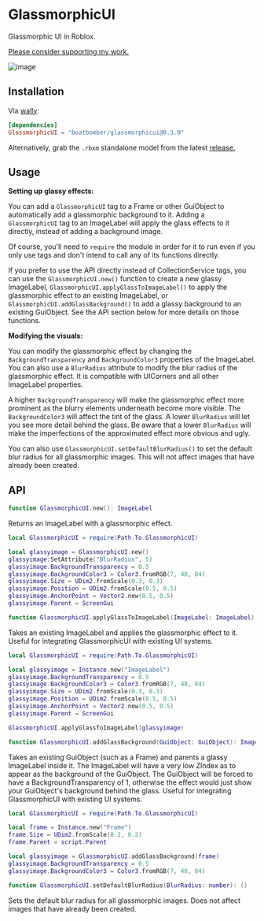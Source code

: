 # GlassmorphicUI

Glassmorphic UI in Roblox.

[Please consider supporting my work.](https://github.com/sponsors/boatbomber)

![image](https://github.com/boatbomber/GlassmorphicUI/assets/40185666/8db526c2-40e3-4936-9a66-91fa030ba0f4)

## Installation

Via [wally](https://wally.run):

```toml
[dependencies]
GlassmorphicUI = "boatbomber/glassmorphicui@0.3.0"
```

Alternatively, grab the `.rbxm` standalone model from the latest [release.](https://github.com/boatbomber/GlassmorphicUI/releases/latest)

## Usage

**Setting up glassy effects:**

You can add a `GlassmorphicUI` tag to a Frame or other GuiObject to automatically add a glassmorphic background to it.
Adding a `GlassmorphicUI` tag to an ImageLabel will apply the glass effects to it directly, instead of adding a background image.

Of course, you'll need to `require` the module in order for it to run even if you only use tags and don't intend to call any of its functions directly.

If you prefer to use the API directly instead of CollectionService tags, you can use the `GlassmorphicUI.new()` function to create a new glassy ImageLabel, `GlassmorphicUI.applyGlassToImageLabel()` to apply the glassmorphic effect to an existing ImageLabel, or `GlassmorphicUI.addGlassBackground()` to add a glassy background to an existing GuiObject. See the API section below for more details on those functions.

**Modifying the visuals:**

You can modify the glassmorphic effect by changing the `BackgroundTransparency` and `BackgroundColor3` properties of the ImageLabel. You can also use a `BlurRadius` attribute to modify the blur radius of the glassmorphic effect. It is compatible with UICorners and all other ImageLabel properties.

A higher `BackgroundTransparency` will make the glassmorphic effect more prominent as the blurry elements underneath become more visible. The `BackgroundColor3` will affect the tint of the glass. A lower `BlurRadius` will let you see more detail behind the glass. Be aware that a lower `BlurRadius` will make the imperfections of the approximated effect more obvious and ugly.

You can also use `GlassmorphicUI.setDefaultBlurRadius()` to set the default blur radius for all glassmorphic images. This will not affect images that have already been created.

## API

```Lua
function GlassmorphicUI.new(): ImageLabel
```

Returns an ImageLabel with a glassmorphic effect.

```lua
local GlassmorphicUI = require(Path.To.GlassmorphicUI)

local glassyimage = GlassmorphicUI.new()
glassyimage:SetAttribute("BlurRadius", 5)
glassyimage.BackgroundTransparency = 0.5
glassyimage.BackgroundColor3 = Color3.fromRGB(7, 48, 84)
glassyimage.Size = UDim2.fromScale(0.3, 0.3)
glassyimage.Position = UDim2.fromScale(0.5, 0.5)
glassyimage.AnchorPoint = Vector2.new(0.5, 0.5)
glassyimage.Parent = ScreenGui
```

```Lua
function GlassmorphicUI.applyGlassToImageLabel(ImageLabel: ImageLabel): ()
```

Takes an existing ImageLabel and applies the glassmorphic effect to it.
Useful for integrating GlassmorphicUI with existing UI systems.

```lua
local GlassmorphicUI = require(Path.To.GlassmorphicUI)

local glassyimage = Instance.new("ImageLabel")
glassyimage.BackgroundTransparency = 0.5
glassyimage.BackgroundColor3 = Color3.fromRGB(7, 48, 84)
glassyimage.Size = UDim2.fromScale(0.3, 0.3)
glassyimage.Position = UDim2.fromScale(0.5, 0.5)
glassyimage.AnchorPoint = Vector2.new(0.5, 0.5)
glassyimage.Parent = ScreenGui

GlassmorphicUI.applyGlassToImageLabel(glassyimage)
```


```Lua
function GlassmorphicUI.addGlassBackground(GuiObject: GuiObject): ImageLabel
```

Takes an existing GuiObject (such as a Frame) and parents a glassy ImageLabel inside it.
The ImageLabel will have a very low ZIndex as to appear as the background of the GuiObject.
The GuiObject will be forced to have a BackgroundTransparency of 1, otherwise the effect would just show your GuiObject's background behind the glass.
Useful for integrating GlassmorphicUI with existing UI systems.

```lua
local GlassmorphicUI = require(Path.To.GlassmorphicUI)

local frame = Instance.new("Frame")
frame.Size = UDim2.fromScale(0.2, 0.2)
frame.Parent = script.Parent

local glassyimage = GlassmorphicUI.addGlassBackground(frame)
glassyimage.BackgroundTransparency = 0.5
glassyimage.BackgroundColor3 = Color3.fromRGB(7, 48, 84)
```

```lua
function GlassmorphicUI.setDefaultBlurRadius(BlurRadius: number): ()
```

Sets the default blur radius for all glassmorphic images. Does not affect
images that have already been created.
